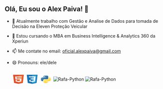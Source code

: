 ## Olá, Eu sou o Alex Paiva! 👋

- 🔭 Atualmente trabalho com Gestão e Analise de Dados para tomada de Decisão na Eleven Proteção Veicular
- 🌱 Estou cursando o MBA em Business Intelligence & Analytics 360 da Xperiun
- 📫 Me contate no email: oficial.alexpaiva@gmail.com
- 😄 Pronouns: ele/dele

  <div style="display: inline_block"><br>
  <img align="center" alt="Rafa-HTML" height="30" width="40" src="https://raw.githubusercontent.com/devicons/devicon/master/icons/html5/html5-original.svg">
  <img align="center" alt="Rafa-CSS" height="30" width="40" src="https://raw.githubusercontent.com/devicons/devicon/master/icons/css3/css3-original.svg">
  <img align="center" alt="Rafa-Python" height="30" width="40" src="https://raw.githubusercontent.com/devicons/devicon/master/icons/python/python-original.svg">
  <img align="center" alt="Rafa-Python" height="30" width="40"src="https://cdn.jsdelivr.net/gh/devicons/devicon@latest/icons/figma/figma-original.svg" />
  <img align="center" alt="Rafa-Python" height="30" width="40"src="https://cdn.jsdelivr.net/gh/devicons/devicon@latest/icons/git/git-original-wordmark.svg" /> 
  </div>
